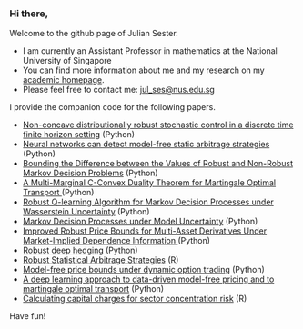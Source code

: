 ### Hi there,

Welcome to the github page of Julian Sester.

- I am currently an Assistant Professor in mathematics at the National University of Singapore
- You can  find more information about me and my research on my [academic homepage](https://sites.google.com/view/juliansester/home).
- Please feel free to contact me: jul_ses@nus.edu.sg 

I provide the companion code for the following papers.

- [Non-concave distributionally robust stochastic control in a discrete time finite horizon setting](https://github.com/juliansester/Robust-Hedging-Finite-Horizon) (Python)
- [Neural networks can detect model-free static arbitrage strategies ](https://github.com/juliansester/Deep-Arbitrage) (Python)
- [Bounding the Difference between the Values of Robust and Non-Robust Markov Decision Problems](https://github.com/juliansester/MDP_Bound) (Python)
- [A Multi-Marginal C-Convex Duality Theorem for Martingale Optimal Transport ](https://github.com/juliansester/C-Convex) (Python)
- [Robust Q-learning Algorithm for Markov Decision Processes under Wasserstein Uncertainty](https://github.com/juliansester/Wasserstein-Q-learning) (Python)
- [Markov Decision Processes under Model Uncertainty](https://github.com/juliansester/Robust-Portfolio-Optimization) (Python)
- [Improved Robust Price Bounds for Multi-Asset Derivatives Under Market-Implied Dependence Information ](https://github.com/juliansester/improved-dependence-pricing) (Python)
- [Robust deep hedging](https://github.com/juliansester/nga) (Python)
- [Robust Statistical Arbitrage Strategies](https://github.com/juliansester/statistical-arbitrage) (R)
- [Model-free price bounds under dynamic option trading](https://github.com/juliansester/dynamic_option_trading) (Python)
- [A deep learning approach to data-driven model-free pricing and to martingale optimal transport](https://github.com/juliansester/deep_model_free_pricing) (Python)
- [Calculating capital charges for sector concentration risk](https://github.com/juliansester/calculating_capital_charges) (R)

Have fun!





<!--
**juliansester/juliansester** is a ✨ _special_ ✨ repository because its `README.md` (this file) appears on your GitHub profile.

Here are some ideas to get you started:

- 🔭 I’m currently working on ...
- 🌱 I’m currently learning ...
- 👯 I’m looking to collaborate on ...
- 🤔 I’m looking for help with ...
- 💬 Ask me about ...

- 😄 Pronouns: ...
- ⚡ Fun fact: ...
-->
